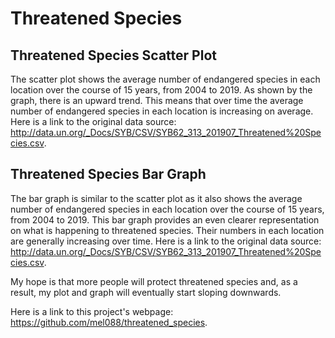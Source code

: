 # Threatened Species
## Threatened Species Scatter Plot

The scatter plot shows the average number of endangered species in each location over the course of 15 years, from 2004 to 2019.
As shown by the graph, there is an upward trend. This means that over time the average number of endangered species in each location is increasing on average. Here is a link to the original data source: http://data.un.org/_Docs/SYB/CSV/SYB62_313_201907_Threatened%20Species.csv.

## Threatened Species Bar Graph

The bar graph is similar to the scatter plot as it also shows the average number of endangered species in each location over the course of 15 years, from 2004 to 2019. This bar graph provides an even clearer representation on what is happening to threatened species. Their numbers in each location are generally increasing over time. Here is a link to the original data source: http://data.un.org/_Docs/SYB/CSV/SYB62_313_201907_Threatened%20Species.csv.

My hope is that more people will protect threatened species and, as a result, my plot and graph will eventually start sloping downwards.

Here is a link to this project's webpage: https://github.com/mel088/threatened_species.
